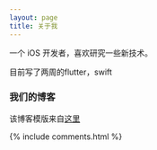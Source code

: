 ```yaml
---
layout: page
title: 关于我 
---
```


一个 iOS 开发者，喜欢研究一些新技术。

目前写了两周的flutter，swift

<p>

<h3> 我们的博客 </h3>  

<p>

该博客模版来自<a target="_blank" href='https://github.com/leopardpan/leopardpan.github.io'>这里</a>

<p> 


{% include comments.html %}

